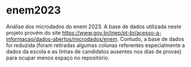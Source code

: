 # enem2023
Análise dos microdados do enem 2023. A base de dados utilizada neste projeto provém do site https://www.gov.br/inep/pt-br/acesso-a-informacao/dados-abertos/microdados/enem. Contudo, a base de dados foi reduzida (foram retiradas algumas colunas referentes especialmente a dados da escola e as linhas de candidatos ausentes nos dias de provas) para ocupar menos espaço no repositório.
